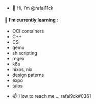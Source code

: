 - 👋 Hi, I’m @rafal11ck
#### 🌱 I’m currently learning :
+ OCI containers
+ C++
+ CS
+ qemu
+ sh scripting
+ regex
+ k8s
+ nixos, nix
+ design paterns
+ expo
+ talos



- 📫 How to reach me ... rafal9ck#0361 
<!---
rafal11ck/rafal11ck is a ✨ special ✨ repository because its `README.md` (this file) appears on your GitHub profile.
You can click the Preview link to take a look at your changes.
--->
